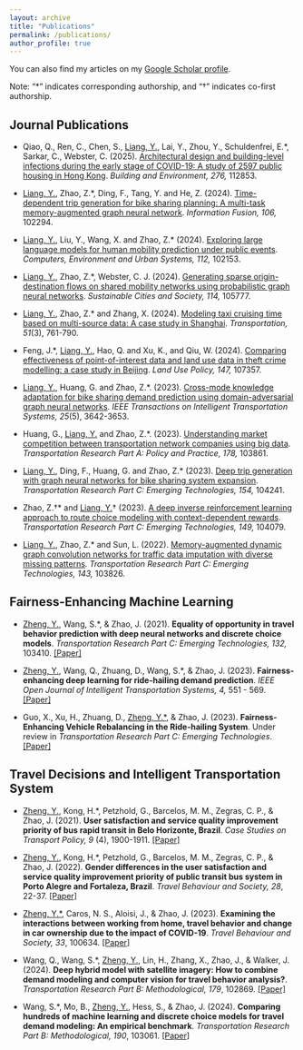 ```yaml
---
layout: archive
title: "Publications"
permalink: /publications/
author_profile: true
---
```

You can also find my articles on my [Google Scholar profile](https://scholar.google.com/citations?user=qIWf7ZgAAAAJ&hl=zh-CN&oi=sra).

Note: “*” indicates corresponding authorship, and “†” indicates co-first authorship.

## Journal Publications
* Qiao, Q., Ren, C., Chen, S., <u>Liang, Y.</u>, Lai, Y., Zhou, Y., Schuldenfrei, E.*, Sarkar, C., Webster, C. (2025). [Architectural design and building-level infections during the early stage of COVID-19: A study of 2597 public housing in Hong Kong](https://doi.org/10.1016/j.buildenv.2025.112853). <i>Building and Environment, 276, </i>112853.
  
* <u>Liang, Y.</u>, Zhao, Z.*, Ding, F., Tang, Y. and He, Z. (2024). [Time-dependent trip generation for bike sharing planning: A multi-task memory-augmented graph neural network](https://doi.org/10.1016/j.inffus.2024.102294). <i>Information Fusion, 106, </i>102294. 

* <u>Liang, Y.</u>, Liu, Y., Wang, X. and Zhao, Z.* (2024). [Exploring large language models for human mobility prediction under public events](https://doi.org/10.1016/j.compenvurbsys.2024.102153). <i>Computers, Environment and Urban Systems, 112, </i>102153.

* <u>Liang, Y.</u>, Zhao, Z.*, Webster, C. J. (2024). [Generating sparse origin-destination flows on shared mobility networks using probabilistic graph neural networks](https://doi.org/10.1016/j.scs.2024.105777). <i>Sustainable Cities and Society, 114, </i>105777.

* <u>Liang, Y.</u>, Zhao, Z.* and Zhang, X. (2024). [Modeling taxi cruising time based on multi-source data: A case study in Shanghai](https://doi.org/10.1007/s11116-022-10348-y). <i>Transportation, 51</i>(3), 761-790.

* Feng, J.*, <u>Liang, Y.</u>, Hao, Q. and Xu, K., and Qiu, W. (2024). [Comparing effectiveness of point-of-interest data and land use data in theft crime modelling: a case study in Beijing](https://doi.org/10.1016/j.landusepol.2024.107357). <i>Land Use Policy, 147, </i>107357.

* <u>Liang, Y.</u>, Huang, G. and Zhao, Z.*. (2023). [Cross-mode knowledge adaptation for bike sharing demand prediction using domain-adversarial graph neural networks](https://doi.org/10.1109/TITS.2023.3322717). <i>IEEE Transactions on Intelligent Transportation Systems, 25</i>(5), 3642-3653.

* Huang, G., <u>Liang, Y.</u> and Zhao, Z.*. (2023). [Understanding market competition between transportation network companies using big data](https://doi.org/10.1016/j.tra.2023.103861). <i>Transportation Research Part A: Policy and Practice, 178, </i>103861.

* <u>Liang, Y.</u>, Ding, F., Huang, G. and Zhao, Z.* (2023). [Deep trip generation with graph neural networks for bike sharing system expansion](https://doi.org/10.1016/j.trc.2023.104241). <i>Transportation Research Part C: Emerging Technologies, 154, </i>104241.

* Zhao, Z.†* and <u>Liang, Y.</u>† (2023). [A deep inverse reinforcement learning approach to route choice modeling with context-dependent rewards](https://doi.org/10.1016/j.trc.2023.104079). <i>Transportation Research Part C: Emerging Technologies, 149, </i>104079.

* <u>Liang, Y.</u>, Zhao, Z.* and Sun, L. (2022). [Memory-augmented dynamic graph convolution networks for traffic data imputation with diverse missing patterns](https://doi.org/10.1016/j.trc.2022.103826). <i>Transportation Research Part C: Emerging Technologies, 143, </i>103826.
## Fairness-Enhancing Machine Learning 

<!-- ![text](/images/profile.png){: .align-left width="100px"; padding-right: "20px"} -->

<!-- <figure class="align-left" style="width: 100px; padding-right: 20px;">
  <img src="/images/profile.png" alt="Your Figure">
  <figcaption>Figure 1: Your Figure Caption</figcaption>
</figure> -->

* <u>Zheng, Y.</u>, Wang, S.*, & Zhao, J. (2021). **Equality of opportunity in travel behavior prediction with deep neural networks and discrete choice models**. <i> Transportation Research Part C: Emerging Technologies, 132,</i> 103410. <a href="https://doi.org/10.1016/j.trc.2021.103410"> [Paper]</a>

* <u>Zheng, Y.</u>, Wang, Q., Zhuang, D., Wang, S.*, & Zhao, J. (2023). **Fairness-enhancing deep learning for ride-hailing demand prediction**. <i> IEEE Open Journal of Intelligent Transportation Systems, 4, </i> 551 - 569. <a href="https://doi.org/10.1109/OJITS.2023.3297517"> [Paper]</a>

* Guo, X., Xu, H., Zhuang, D., <u>Zheng, Y.*</u>, & Zhao, J. (2023). **Fairness-Enhancing Vehicle Rebalancing in the Ride-hailing System**.  Under review in <i> Transportation Research Part C: Emerging Technologies</i>. <a href="https://arxiv.org/abs/2401.00093"> [Paper]</a>

## Travel Decisions and Intelligent Transportation System
* <u>Zheng, Y.</u>, Kong, H.*, Petzhold, G., Barcelos, M. M., Zegras, C. P., & Zhao, J. (2021). **User satisfaction and service quality improvement priority of bus rapid transit in Belo Horizonte, Brazil**. <i> Case Studies on Transport Policy, 9</i> (4), 1900-1911. <a href="https://doi.org/10.1016/j.cstp.2021.10.011"> [Paper]</a>

* <u>Zheng, Y.</u>, Kong, H.*, Petzhold, G., Barcelos, M. M., Zegras, C. P., & Zhao, J. (2022). **Gender differences in the user satisfaction and service quality improvement priority of public transit bus system in Porto Alegre and Fortaleza, Brazil**. <i> Travel Behaviour and Society, 28</i>, 22-37. <a href="https://doi.org/10.1016/j.tbs.2022.02.003"> [Paper]</a>

* <u>Zheng, Y.*</u>, Caros, N. S., Aloisi, J., & Zhao, J. (2023). **Examining the interactions between working from home, travel behavior and change in car ownership due to the impact of COVID-19**. <i> Travel Behaviour and Society, 33</i>, 100634. <a href="https://doi.org/10.1016/j.tbs.2023.100634"> [Paper]</a>

* Wang, Q., Wang, S.*, <u>Zheng, Y.</u>, Lin, H., Zhang, X., Zhao, J., & Walker, J. (2024). **Deep hybrid model with satellite imagery: How to combine demand modeling and computer vision for travel behavior analysis?**. <i> Transportation Research Part B: Methodological, 179</i>, 102869. <a href="https://doi.org/10.1016/j.trb.2023.102869"> [Paper]</a>

* Wang, S.*, Mo, B., <u>Zheng, Y.</u>, Hess, S., & Zhao, J. (2024). **Comparing hundreds of machine learning and discrete choice models for travel demand modeling: An empirical benchmark**. <i> Transportation Research Part B: Methodological, 190</i>, 103061. <a href="https://doi.org/10.1016/j.trb.2024.103061"> [Paper]</a>




